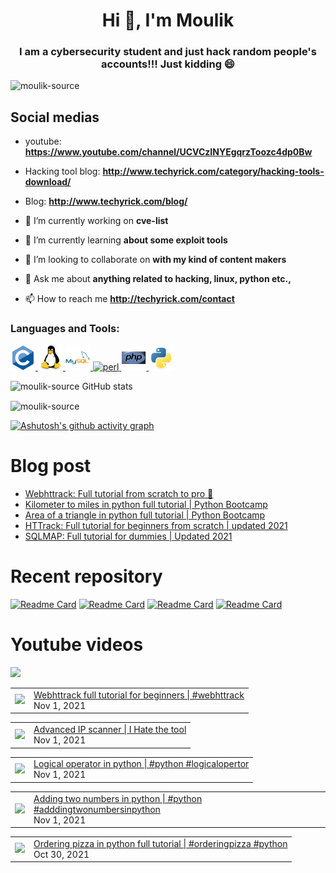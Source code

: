 <h1 align="center">Hi 👋, I'm Moulik</h1>
<h3 align="center">I am a cybersecurity student and just hack random people's accounts!!! Just kidding 😄</h3>

<p align="left"> <img src="https://komarev.com/ghpvc/?username=moulik-source&label=Profile%20views&color=0e75b6&style=flat" alt="moulik-source" /> </p> 

## Social medias
- youtube: **https://www.youtube.com/channel/UCVCzINYEgqrzToozc4dp0Bw**
- Hacking tool blog: **http://www.techyrick.com/category/hacking-tools-download/**
- Blog: **http://www.techyrick.com/blog/**

- 🔭 I’m currently working on **cve-list**

- 🌱 I’m currently learning **about some exploit tools**

- 👯 I’m looking to collaborate on **with my kind of content makers**

- 💬 Ask me about **anything related to hacking, linux, python etc.,**

- 📫 How to reach me **http://techyrick.com/contact**


<h3 align="left">Languages and Tools:</h3>
<p align="left"> <a href="https://www.cprogramming.com/" target="_blank"> <img src="https://raw.githubusercontent.com/devicons/devicon/master/icons/c/c-original.svg" alt="c" width="40" height="40"/> </a> <a href="https://www.linux.org/" target="_blank"> <img src="https://raw.githubusercontent.com/devicons/devicon/master/icons/linux/linux-original.svg" alt="linux" width="40" height="40"/> </a> <a href="https://www.mysql.com/" target="_blank"> <img src="https://raw.githubusercontent.com/devicons/devicon/master/icons/mysql/mysql-original-wordmark.svg" alt="mysql" width="40" height="40"/> </a> <a href="https://www.perl.org/" target="_blank"> <img src="https://api.iconify.design/logos-perl.svg" alt="perl" width="40" height="40"/> </a> <a href="https://www.php.net" target="_blank"> <img src="https://raw.githubusercontent.com/devicons/devicon/master/icons/php/php-original.svg" alt="php" width="40" height="40"/> </a> <a href="https://www.python.org" target="_blank"> <img src="https://raw.githubusercontent.com/devicons/devicon/master/icons/python/python-original.svg" alt="python" width="40" height="40"/> </a> </p>



![moulik-source GitHub stats](https://github-readme-stats.vercel.app/api?username=moulik-source&show_icons=true&theme=vision-friendly-dark)

<p><img align="center" src="https://github-readme-streak-stats.herokuapp.com/?user=moulik-source&theme=vision-friendly-dark" alt="moulik-source" /></p>

[![Ashutosh's github activity graph](https://activity-graph.herokuapp.com/graph?username=moulik-source&bg_color=000000&color=00ff33&line=1e00ff&point=ff0000&area=true&hide_border=true)](https://github.com/ashutosh00710/github-readme-activity-graph)

# Blog post
<!-- BLOG-POST-LIST:START -->
- [Webhttrack: Full tutorial from scratch to pro 💯](https://techyrick.com/webhttrack-full-tutorial/)
- [Kilometer to miles in python full tutorial | Python Bootcamp](https://techyrick.com/kilometer-to-miles-in-python/)
- [Area of a triangle in python full tutorial | Python Bootcamp](https://techyrick.com/area-of-a-triangle-in-python-full-tutorial-python-bootcamp/)
- [HTTrack: Full tutorial for beginners from scratch | updated 2021](https://techyrick.com/httrack-full-tutorial/)
- [SQLMAP: Full tutorial for dummies | Updated 2021](https://techyrick.com/sqlmap-full-tutorial/)
<!-- BLOG-POST-LIST:END -->

# Recent repository 

[![Readme Card](https://github-readme-stats.vercel.app/api/pin/?username=moulik-source&repo=ddos&theme=outrun)](https://github.com/moulik-source/ddos) 
[![Readme Card](https://github-readme-stats.vercel.app/api/pin/?username=moulik-source&repo=port-scan&theme=outrun)](https://github.com/moulik-source/port-scan)
[![Readme Card](https://github-readme-stats.vercel.app/api/pin/?username=moulik-source&repo=webcheck&theme=outrun)](https://github.com/moulik-source/webcheck)
[![Readme Card](https://github-readme-stats.vercel.app/api/pin/?username=moulik-source&repo=social&theme=outrun)](https://github.com/moulik-source/social)

# Youtube videos

[<img src="https://img.shields.io/badge/-Subscribe-red?style=for-the-badge&logo=youtube&logoColor=white"/>](https://www.youtube.com/channel/UCVCzINYEgqrzToozc4dp0Bw?sub_confirmation=1)

<!-- YOUTUBE:START --><table><tr><td><a href="https://www.youtube.com/watch?v=HjRdaitu9yY"><img width="140px" src="https://i.ytimg.com/vi/HjRdaitu9yY/mqdefault.jpg"></a></td>
<td><a href="https://www.youtube.com/watch?v=HjRdaitu9yY">Webhttrack full tutorial for beginners | #webhttrack</a><br/>Nov 1, 2021</td></tr></table>
<table><tr><td><a href="https://www.youtube.com/watch?v=EKl99aOSYjs"><img width="140px" src="https://i.ytimg.com/vi/EKl99aOSYjs/mqdefault.jpg"></a></td>
<td><a href="https://www.youtube.com/watch?v=EKl99aOSYjs">Advanced IP scanner | I Hate the tool</a><br/>Nov 1, 2021</td></tr></table>
<table><tr><td><a href="https://www.youtube.com/watch?v=n-ti1Yz-AaY"><img width="140px" src="https://i.ytimg.com/vi/n-ti1Yz-AaY/mqdefault.jpg"></a></td>
<td><a href="https://www.youtube.com/watch?v=n-ti1Yz-AaY">Logical operator in python | #python #logicalopertor</a><br/>Nov 1, 2021</td></tr></table>
<table><tr><td><a href="https://www.youtube.com/watch?v=fFjJMVCguVE"><img width="140px" src="https://i.ytimg.com/vi/fFjJMVCguVE/mqdefault.jpg"></a></td>
<td><a href="https://www.youtube.com/watch?v=fFjJMVCguVE">Adding two numbers in python | #python #adddingtwonumbersinpython</a><br/>Nov 1, 2021</td></tr></table>
<table><tr><td><a href="https://www.youtube.com/watch?v=TeUaIgofgF0"><img width="140px" src="https://i.ytimg.com/vi/TeUaIgofgF0/mqdefault.jpg"></a></td>
<td><a href="https://www.youtube.com/watch?v=TeUaIgofgF0">Ordering pizza in python full tutorial | #orderingpizza #python</a><br/>Oct 30, 2021</td></tr></table>
<!-- YOUTUBE:END -->

